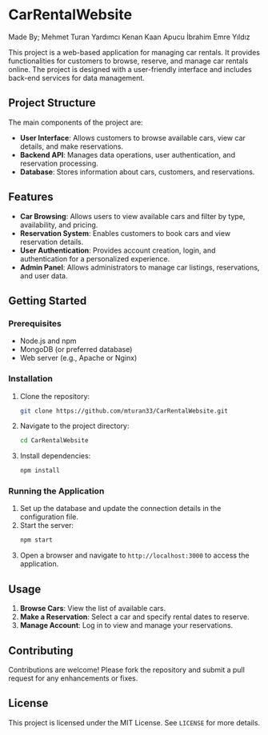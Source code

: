 # CarRentalWebsite
 Made By;
 Mehmet Turan Yardımcı
 Kenan Kaan Apucu
 İbrahim Emre Yıldız

This project is a web-based application for managing car rentals. It provides functionalities for customers to browse, reserve, and manage car rentals online. The project is designed with a user-friendly interface and includes back-end services for data management.

## Project Structure

The main components of the project are:
- **User Interface**: Allows customers to browse available cars, view car details, and make reservations.
- **Backend API**: Manages data operations, user authentication, and reservation processing.
- **Database**: Stores information about cars, customers, and reservations.

## Features

- **Car Browsing**: Allows users to view available cars and filter by type, availability, and pricing.
- **Reservation System**: Enables customers to book cars and view reservation details.
- **User Authentication**: Provides account creation, login, and authentication for a personalized experience.
- **Admin Panel**: Allows administrators to manage car listings, reservations, and user data.

## Getting Started

### Prerequisites

- Node.js and npm
- MongoDB (or preferred database)
- Web server (e.g., Apache or Nginx)

### Installation

1. Clone the repository:
   ```bash
   git clone https://github.com/mturan33/CarRentalWebsite.git
   ```
2. Navigate to the project directory:
   ```bash
   cd CarRentalWebsite
   ```
3. Install dependencies:
   ```bash
   npm install
   ```

### Running the Application

1. Set up the database and update the connection details in the configuration file.
2. Start the server:
   ```bash
   npm start
   ```
3. Open a browser and navigate to `http://localhost:3000` to access the application.

## Usage

1. **Browse Cars**: View the list of available cars.
2. **Make a Reservation**: Select a car and specify rental dates to reserve.
3. **Manage Account**: Log in to view and manage your reservations.

## Contributing

Contributions are welcome! Please fork the repository and submit a pull request for any enhancements or fixes.

## License

This project is licensed under the MIT License. See `LICENSE` for more details.
